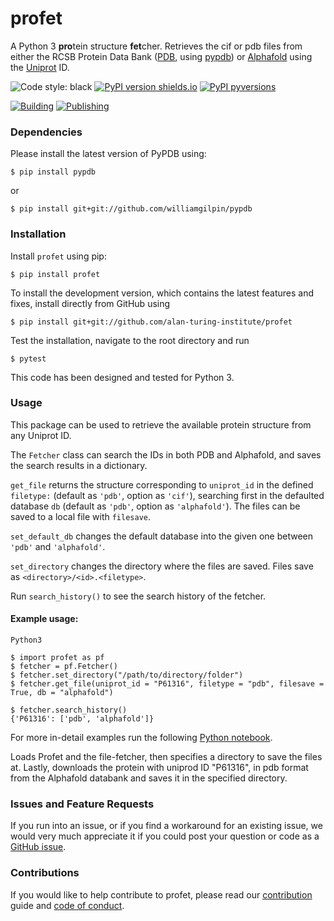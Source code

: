 # profet
A Python 3  **pro**tein structure **fet**cher. Retrieves the cif or pdb files from either the RCSB Protein Data Bank ([PDB](https://www.rcsb.org), using [pypdb](https://github.com/williamgilpin/pypdb)) or [Alphafold](http://alphafold.ebi.ac.uk/) using the [Uniprot](http://uniprot.org/) ID. 

![Code style: black](https://img.shields.io/badge/code%20style-black-000000.svg)
[![PyPI version shields.io](https://img.shields.io/pypi/v/profet.svg)](https://pypi.python.org/pypi/profet/)
[![PyPI pyversions](https://img.shields.io/pypi/pyversions/python-profet.svg)](https://pypi.python.org/pypi/profet/)

[![Building](https://github.com/alan-turing-insitute/profet/actions/workflows/python-package.yml/badge.svg)](https://github.com/alan-turing-insitute/profet/actions/workflows/python-package.yml)
[![Publishing](https://github.com/alan-turing-insitute/profet/actions/workflows/python-publish.yml/badge.svg)](https://github.com/alan-turing-insitute/profet/actions/workflows/python-publish.yml)

### Dependencies

Please install the latest version of PyPDB using:

`$ pip install pypdb`

or

`$ pip install git+git://github.com/williamgilpin/pypdb`

### Installation

Install `profet` using pip:

`$ pip install profet`

To install the development version, which contains the latest features and fixes, install directly from GitHub using

`$ pip install git+git://github.com/alan-turing-institute/profet`

Test the installation, navigate to the root directory and run

`$ pytest `

This code has been designed and tested for Python 3.

### Usage

This package can be used to retrieve the available protein structure from any Uniprot ID. 

The `Fetcher` class can search the IDs in both PDB and Alphafold, and saves the search results in a dictionary.

`get_file` returns the structure corresponding to `uniprot_id` in the defined `filetype:` (default as `'pdb'`, option as `'cif'`), searching first in the defaulted database `db` (default as `'pdb'`, option as `'alphafold'`).
The files can be saved to a local file with `filesave`.

`set_default_db` changes the default database into the given one between `'pdb'` and `'alphafold'`.

`set_directory` changes the directory where the files are saved. Files save as `<directory>/<id>.<filetype>`.

Run `search_history()` to see the search history of the fetcher.

#### Example usage:

 ```
Python3 

$ import profet as pf
$ fetcher = pf.Fetcher()
$ fetcher.set_directory("/path/to/directory/folder")
$ fetcher.get_file(uniprot_id = "P61316", filetype = "pdb", filesave = True, db = "alphafold")

$ fetcher.search_history()
{'P61316': ['pdb', 'alphafold']}
```
For more in-detail examples run the following [Python notebook](./run_profet.ipynb).

Loads Profet and the file-fetcher, then specifies a directory to save the files at.
Lastly, downloads the protein with uniprod ID "P61316", in pdb format from the Alphafold databank and saves it in the specified directory.

### Issues and Feature Requests
If you run into an issue, or if you find a workaround for an existing issue, we would very much appreciate it if you could post your question or code as a [GitHub issue](https://github.com/alan-turing-institute/profet/issues). 

### Contributions

If you would like to help contribute to profet, please read our [contribution](CONTRIBUTING.md) guide and [code of conduct](CODE_OF_CONDUCT.md).

